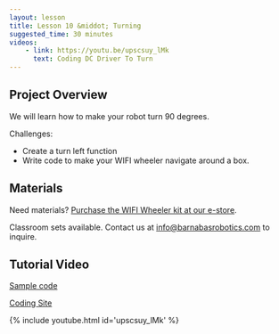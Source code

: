 ```yaml
---
layout: lesson
title: Lesson 10 &middot; Turning
suggested_time: 30 minutes
videos:
    - link: https://youtu.be/upscsuy_lMk
      text: Coding DC Driver To Turn
---
```




## Project Overview

We will learn how to make your robot turn 90 degrees.

Challenges: 

- Create a turn left function 
- Write code to make your WIFI wheeler navigate around a box.



## Materials

Need materials?  [Purchase the WIFI Wheeler kit at our e-store](https://shop.barnabasrobotics.com/products/barnabas-wifi-wheeler-wifi-enabled-2wd-dc-motor-car-kit-ages-11?_pos=1&_psq=wifi+wheeler&_ss=e&_v=1.0).  

Classroom sets available.  Contact us at info@barnabasrobotics.com to inquire. 



## Tutorial Video

[Sample code](https://github.com/BarnabasRobotics/WIFI-Wheeler/blob/main/wifi_wheeler_turn_right.ino)

[Coding Site](https://code.barnabasrobotics.com/)

{% include youtube.html id='upscsuy_lMk' %}

